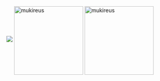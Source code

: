 <img src="https://github-readme-stats.vercel.app/api?username=AliRoswell&&show_icons=true&title_color=ffffff&icon_color=bb2acf&text_color=daf7dc&bg_color=151515">

 <img height="180em" align="center" src="https://github-readme-stats.vercel.app/api?username=AliRoswell&show_icons=true&locale=en&theme=algolia&include_all_commits=true&count_private=true" alt="mukireus"/>
  <img height="180em" align="center" src="https://github-readme-stats.vercel.app/api/top-langs?username=AliRoswell&show_icons=true&locale=en&layout=compact&langs_count=8&theme=algolia" alt="mukireus"/>

